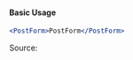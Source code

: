 #### Basic Usage

```jsx
<PostForm>PostForm</PostForm>
```

Source:

```js { "file": "./PostForm.js" }
```
